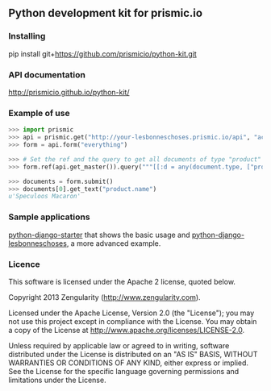 ## Python development kit for prismic.io

### Installing

pip install git+https://github.com/prismicio/python-kit.git


### API documentation

http://prismicio.github.io/python-kit/

### Example of use

```python
>>> import prismic
>>> api = prismic.get("http://your-lesbonneschoses.prismic.io/api", "access_token")
>>> form = api.form("everything")

>>> # Set the ref and the query to get all documents of type "product"
>>> form.ref(api.get_master()).query("""[[:d = any(document.type, ["product"])]]""")

>>> documents = form.submit()
>>> documents[0].get_text("product.name")
u'Speculoos Macaron'
```

### Sample applications

[python-django-starter](https://github.com/prismicio/python-django-starter) that shows the basic usage and [python-django-lesbonneschoses](https://github.com/prismicio/python-django-lesbonneschoses), a more advanced example.

### Licence

This software is licensed under the Apache 2 license, quoted below.

Copyright 2013 Zengularity (http://www.zengularity.com).

Licensed under the Apache License, Version 2.0 (the "License"); you may not use this project except in compliance with the License. You may obtain a copy of the License at http://www.apache.org/licenses/LICENSE-2.0.

Unless required by applicable law or agreed to in writing, software distributed under the License is distributed on an "AS IS" BASIS, WITHOUT WARRANTIES OR CONDITIONS OF ANY KIND, either express or implied. See the License for the specific language governing permissions and limitations under the License.